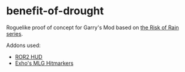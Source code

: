 # benefit-of-drought

Roguelike proof of concept for Garry's Mod based on [the Risk of Rain series](https://www.riskofrain.com/).

Addons used:
- [ROR2 HUD](https://steamcommunity.com/sharedfiles/filedetails/?id=2210715789)
- [Exho's MLG Hitmarkers](https://steamcommunity.com/sharedfiles/filedetails/?id=296385367)
